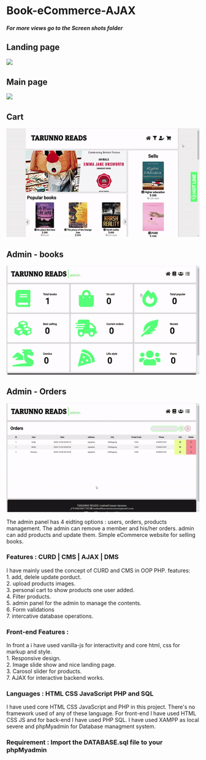 # Book-eCommerce-AJAX

##### For more views go to the Screen shots folder
## Landing page
![](GIF/view1.gif)
## Main page
![](GIF/home.gif)
## Cart
![](GIF/cart.gif)
## Admin - books
![](GIF/admin.gif)
## Admin - Orders
![](GIF/order.gif)

The admin panel has 4 eidting options : users, orders, products management. The admin can remove a member and his/her orders.
admin can add products and update them. Simple eCommerce website for selling books.

### Features : CURD | CMS | AJAX | DMS
I have mainly used the concept of CURD and CMS in OOP PHP.
features:<br>
        1. add, delele update porduct.<br>
        2. upload products images.<br>
        3. personal cart to show products one user added.<br>
        4. Filter products.<br>
        5. admin panel for the admin to manage the contents.<br>
        6. Form validations <br>
        7. intercative database operations.<br>

### Front-end Features :
In front a i have used vanilla-js for interactivity
and core html, css for markup and style.<br>
        1. Responsive design. <br>
        2. Image slide show and nice landing page.<br>
        3. Carosol slider for products.<br> 
        7. AJAX for interactive backend works.<br>
              
### Languages : HTML CSS JavaScript PHP and SQL
I have used core HTML CSS JavaScript and PHP in this project. There's no framework used of any of these language.
For front-end I have used HTML CSS JS and for back-end I have used PHP SQL.
I have used XAMPP as local severe and phpMyadmin for Database managment system.

### Requirement : Import the DATABASE.sql file to your phpMyadmin 
